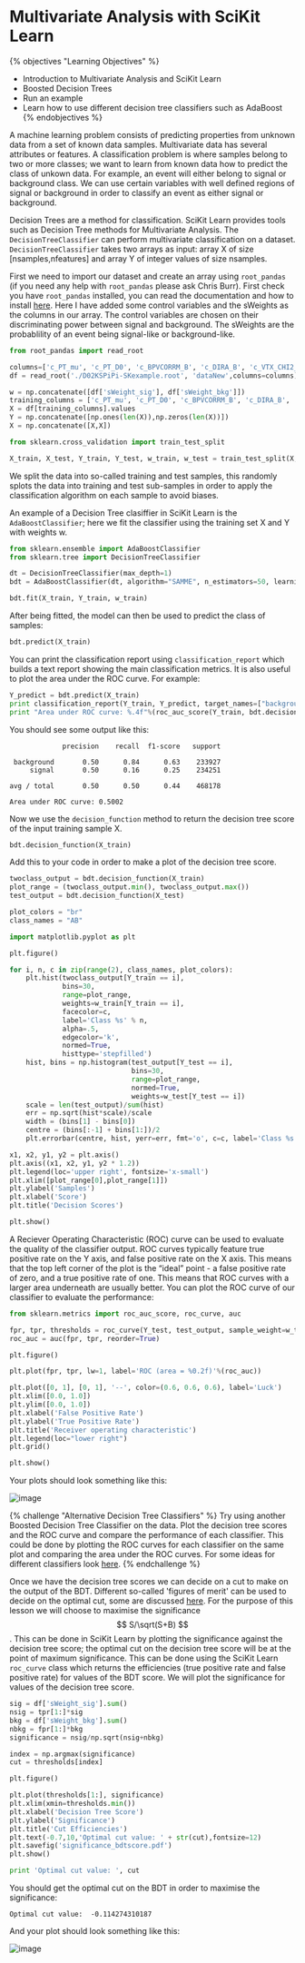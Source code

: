# Multivariate Analysis with SciKit Learn

{% objectives "Learning Objectives" %}
* Introduction to Multivariate Analysis and SciKit Learn
* Boosted Decision Trees
* Run an example
* Learn how to use different decision tree classifiers such as AdaBoost
{% endobjectives %}

A machine learning problem consists of predicting properties from unknown data from a set of known data samples. Multivariate data has several attributes or features. A classification problem is where samples belong to two or more classes; we want to learn from known data how to predict the class of unkown data. For example, an event will either belong to signal or background class. We can use certain variables with well defined regions of signal or background in order to classify an event as either signal or background.

Decision Trees are a method for classification. SciKit Learn provides tools such as Decision Tree methods for Multivariate Analysis. The `DecisionTreeClassifier` can perform multivariate classification on a dataset. `DecisionTreeClassifier` takes two arrays as input: array X of size [nsamples,nfeatures] and array Y of integer values of size nsamples.

First we need to import our dataset and create an array using `root_pandas` (if you need any help with `root_pandas` please ask Chris Burr). First check you have `root_pandas` installed, you can read the documentation and how to install [here](https://github.com/scikit-hep/root_pandas). Here I have added some control variables and the sWeights as the columns in our array. The control variables are chosen on their discriminating power between signal and background. The sWeights are the probablility of an event being signal-like or background-like.

```python
from root_pandas import read_root

columns=['c_PT_mu', 'c_PT_D0', 'c_BPVCORRM_B', 'c_DIRA_B', 'c_VTX_CHI2_NDOF_B', 'c_VTX_CHI2_NDOF_D0', 'c_OWNPV_CHI2_B', 'sWeight_sig', 'sWeight_bkg']
df = read_root('./D02KSPiPi-SKexample.root', 'dataNew',columns=columns)

w = np.concatenate([df['sWeight_sig'], df['sWeight_bkg']])
training_columns = ['c_PT_mu', 'c_PT_D0', 'c_BPVCORRM_B', 'c_DIRA_B', 'c_VTX_CHI2_NDOF_B', 'c_VTX_CHI2_NDOF_D0', 'c_OWNPV_CHI2_B']
X = df[training_columns].values
Y = np.concatenate([np.ones(len(X)),np.zeros(len(X))])
X = np.concatenate([X,X])

from sklearn.cross_validation import train_test_split

X_train, X_test, Y_train, Y_test, w_train, w_test = train_test_split(X, Y, w, test_size=0.5, random_state=42)

```

We split the data into so-called training and test samples, this randomly splots the data into training and test sub-samples in order to apply the classification algorithm on each sample to avoid biases.

An example of a Decision Tree clasiffier in SciKit Learn is the `AdaBoostClassifier`; here we fit the classifier using the training set X and Y with weights w.

```python
from sklearn.ensemble import AdaBoostClassifier
from sklearn.tree import DecisionTreeClassifier

dt = DecisionTreeClassifier(max_depth=1)
bdt = AdaBoostClassifier(dt, algorithm="SAMME", n_estimators=50, learning_rate=0.5)

bdt.fit(X_train, Y_train, w_train)

```

After being fitted, the model can then be used to predict the class of samples:

```python
bdt.predict(X_train)

```

You can print the classification report using `classification_report` which builds a text report showing the main classification metrics. It is also useful to plot the area under the ROC curve. For example:

```python
Y_predict = bdt.predict(X_train)
print classification_report(Y_train, Y_predict, target_names=["background", "signal"])
print "Area under ROC curve: %.4f"%(roc_auc_score(Y_train, bdt.decision_function(X_train)))

```

You should see some output like this:

```
             precision    recall  f1-score   support

 background       0.50      0.84      0.63    233927
     signal       0.50      0.16      0.25    234251

avg / total       0.50      0.50      0.44    468178

Area under ROC curve: 0.5002

```

Now we use the `decision_function` method to return the decision tree score of the input training sample X.

```python
bdt.decision_function(X_train)

```

Add this to your code in order to make a plot of the decision tree score.

```python
twoclass_output = bdt.decision_function(X_train)
plot_range = (twoclass_output.min(), twoclass_output.max())
test_output = bdt.decision_function(X_test)

plot_colors = "br"
class_names = "AB"

import matplotlib.pyplot as plt

plt.figure()

for i, n, c in zip(range(2), class_names, plot_colors):
    plt.hist(twoclass_output[Y_train == i],
             bins=30,
             range=plot_range,
             weights=w_train[Y_train == i],
             facecolor=c,
             label='Class %s' % n,
             alpha=.5,
             edgecolor='k',
             normed=True,
             histtype='stepfilled')
    hist, bins = np.histogram(test_output[Y_test == i],
                              bins=30,
                              range=plot_range,
                              normed=True,
                              weights=w_test[Y_test == i])
    scale = len(test_output)/sum(hist)
    err = np.sqrt(hist*scale)/scale
    width = (bins[1] - bins[0])
    centre = (bins[:-1] + bins[1:])/2
    plt.errorbar(centre, hist, yerr=err, fmt='o', c=c, label='Class %s (test)' % n)

x1, x2, y1, y2 = plt.axis()
plt.axis((x1, x2, y1, y2 * 1.2))
plt.legend(loc='upper right', fontsize='x-small')
plt.xlim([plot_range[0],plot_range[1]])
plt.ylabel('Samples')
plt.xlabel('Score')
plt.title('Decision Scores')

plt.show()

```

A Reciever Operating Characteristic (ROC) curve can be used to evaluate the quality of the classifier output. ROC curves typically feature true positive rate on the Y axis, and false positive rate on the X axis. This means that the top left corner of the plot is the “ideal” point - a false positive rate of zero, and a true positive rate of one. This means that ROC curves with a larger area underneath are usually better. You can plot the ROC curve of our classifier to evaluate the performance:

```python
from sklearn.metrics import roc_auc_score, roc_curve, auc

fpr, tpr, thresholds = roc_curve(Y_test, test_output, sample_weight=w_test)
roc_auc = auc(fpr, tpr, reorder=True)

plt.figure()

plt.plot(fpr, tpr, lw=1, label='ROC (area = %0.2f)'%(roc_auc))

plt.plot([0, 1], [0, 1], '--', color=(0.6, 0.6, 0.6), label='Luck')
plt.xlim([0.0, 1.0])
plt.ylim([0.0, 1.0])
plt.xlabel('False Positive Rate')
plt.ylabel('True Positive Rate')
plt.title('Receiver operating characteristic')
plt.legend(loc="lower right")
plt.grid()

plt.show()

```

Your plots should look something like this:

![image](images-martha/sklearn_test_output_D02KSPiPiLL.jpg)

{% challenge "Alternative Decision Tree Classifiers" %} Try using another Boosted Decision Tree Classifier on the data. Plot the decision tree scores and the ROC curve and compare the performance of each classifier. This could be done by plotting the ROC curves for each classifier on the same plot and comparing the area under the ROC curves. For some ideas for different classifiers look [here](http://scikit-learn.org/stable/modules/ensemble.html).
{% endchallenge %}

Once we have the decision tree scores we can decide on a cut to make on the output of the BDT. Different so-called 'figures of merit' can be used to decide on the optimal cut, some are discussed [here](https://arxiv.org/pdf/physics/0308063.pdf). For the purpose of this lesson we will choose to maximise the significance $$ S/\sqrt(S+B) $$. This can be done in SciKit Learn by plotting the significance against the decision tree score; the optimal cut on the decision tree score will be at the point of maximum significance. This can be done using the SciKit Learn `roc_curve` class which returns the efficiencies (true positive rate and false positive rate) for values of the BDT score. We will plot the significance for values of the decision tree score.

```python
sig = df['sWeight_sig'].sum()
nsig = tpr[1:]*sig
bkg = df['sWeight_bkg'].sum()
nbkg = fpr[1:]*bkg
significance = nsig/np.sqrt(nsig+nbkg)

index = np.argmax(significance)
cut = thresholds[index]

plt.figure()

plt.plot(thresholds[1:], significance)
plt.xlim(xmin=thresholds.min())
plt.xlabel('Decision Tree Score')
plt.ylabel('Significance')
plt.title('Cut Efficiencies')
plt.text(-0.7,10,'Optimal cut value: ' + str(cut),fontsize=12)
plt.savefig('significance_bdtscore.pdf')
plt.show()

print 'Optimal cut value: ', cut

```

You  should get the optimal cut on the BDT in order to maximise the significance:

```
Optimal cut value:  -0.114274310187

```

And your plot should look something like this:

![image](images-martha/sklearn-test.jpg)